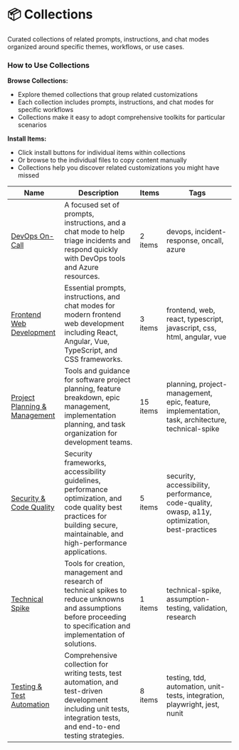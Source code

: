 # 📦 Collections

Curated collections of related prompts, instructions, and chat modes organized around specific themes, workflows, or use cases.
### How to Use Collections

**Browse Collections:**
- Explore themed collections that group related customizations
- Each collection includes prompts, instructions, and chat modes for specific workflows
- Collections make it easy to adopt comprehensive toolkits for particular scenarios

**Install Items:**
- Click install buttons for individual items within collections
- Or browse to the individual files to copy content manually
- Collections help you discover related customizations you might have missed

| Name | Description | Items | Tags |
| ---- | ----------- | ----- | ---- |
| [DevOps On-Call](devops-oncall.md) | A focused set of prompts, instructions, and a chat mode to help triage incidents and respond quickly with DevOps tools and Azure resources. | 2 items | devops, incident-response, oncall, azure |
| [Frontend Web Development](frontend-web-dev.md) | Essential prompts, instructions, and chat modes for modern frontend web development including React, Angular, Vue, TypeScript, and CSS frameworks. | 3 items | frontend, web, react, typescript, javascript, css, html, angular, vue |
| [Project Planning & Management](project-planning.md) | Tools and guidance for software project planning, feature breakdown, epic management, implementation planning, and task organization for development teams. | 15 items | planning, project-management, epic, feature, implementation, task, architecture, technical-spike |
| [Security & Code Quality](security-best-practices.md) | Security frameworks, accessibility guidelines, performance optimization, and code quality best practices for building secure, maintainable, and high-performance applications. | 5 items | security, accessibility, performance, code-quality, owasp, a11y, optimization, best-practices |
| [Technical Spike](technical-spike.md) | Tools for creation, management and research of technical spikes to reduce unknowns and assumptions before proceeding to specification and implementation of solutions. | 1 items | technical-spike, assumption-testing, validation, research |
| [Testing & Test Automation](testing-automation.md) | Comprehensive collection for writing tests, test automation, and test-driven development including unit tests, integration tests, and end-to-end testing strategies. | 8 items | testing, tdd, automation, unit-tests, integration, playwright, jest, nunit |
